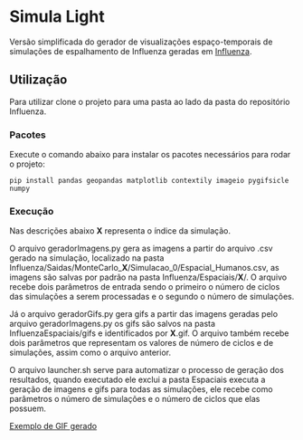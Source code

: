 # Simula Light
Versão simplificada do gerador de visualizações espaço-temporais
de simulações de espalhamento de Influenza geradas em [Influenza](https://github.com/matheusnunesismael/Influenza).

## Utilização
Para utilizar clone o projeto para uma pasta ao lado da pasta do repositório Influenza.

### Pacotes
Execute o comando abaixo para instalar os pacotes necessários para rodar o projeto:
```
pip install pandas geopandas matplotlib contextily imageio pygifsicle numpy
```
### Execução

Nas descrições abaixo **X** representa o índice da simulação.

O arquivo geradorImagens.py gera as imagens a partir do arquivo .csv gerado na simulação, localizado na pasta Influenza/Saidas/MonteCarlo_**X**/Simulacao_0/Espacial_Humanos.csv, as imagens são salvas por padrão na pasta Influenza/Espaciais/**X**/. O arquivo recebe dois parâmetros de entrada sendo o primeiro o número de ciclos das simulações a serem processadas e o segundo o número de simulações.

Já o arquivo geradorGifs.py gera gifs a partir das imagens geradas pelo arquivo geradorImagens.py os gifs são salvos na pasta InfluenzaEspaciais/gifs e identificados por **X**.gif. O arquivo também recebe dois parâmetros que representam os valores de número de ciclos e de simulações, assim como o arquivo anterior.

O arquivo launcher.sh serve para automatizar o processo de geração dos resultados, quando executado ele exclui a pasta Espaciais executa a geração de imagens e gifs para todas as simulações, ele recebe como parâmetros o número de simulações e o número de ciclos que elas possuem.

[Exemplo de GIF gerado](https://media.giphy.com/media/YQGdO3DApPvsJ1uPFu/giphy.gif)
